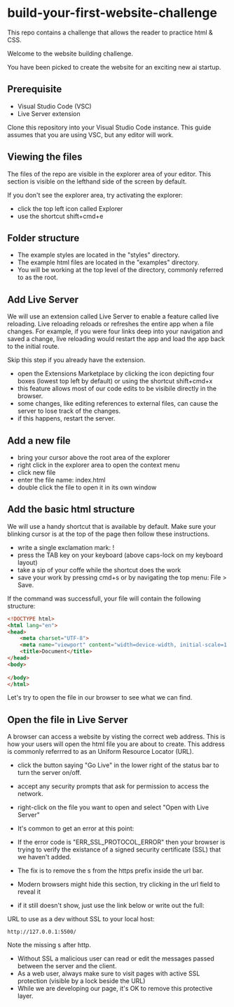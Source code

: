 # build-your-first-website-challenge
This repo contains a challenge that allows the reader to practice html &amp; CSS.

Welcome to the website building challenge.

You have been picked to create the website for an exciting new ai startup.

## Prerequisite

- Visual Studio Code (VSC)
- Live Server extension

Clone this repository into your Visual Studio Code instance.
This guide assumes that you are using VSC, but any editor will work.

## Viewing the files

The files of the repo are visible in the explorer area of your editor.
This section is visible on the lefthand side of the screen by default.

If you don't see the explorer area, try activating the explorer:
- click the top left icon called Explorer 
- use the shortcut shift+cmd+e

## Folder structure

- The example styles are located in the "styles" directory.
- The example html files are located in the "examples" directory.
- You will be working at the top level of the directory, commonly referred to as the root.

## Add Live Server

We will use an extension called Live Server to enable a feature called live reloading.
Live reloading reloads or refreshes the entire app when a file changes. 
For example, if you were four links deep into your navigation and saved a change, live reloading would restart the app and load the app back to the initial route.

Skip this step if you already have the extension.

- open the Extensions Marketplace by clicking the icon depicting four boxes (lowest top left by default) or using the shortcut shift+cmd+x
- this feature allows most of our code edits to be visibile directly in the browser.
- some changes, like editing references to external files, can cause the server to lose track of the changes.
- if this happens, restart the server.

## Add a new file
- bring your cursor above the root area of the explorer
- right click in the explorer area to open the context menu
- click new file
- enter the file name: index.html
- double click the file to open it in its own window

## Add the basic html structure
We will use a handy shortcut that is available by default. Make sure your blinking cursor is at the top of the page then follow these instructions.

- write a single exclamation mark: !
- press the TAB key on your keyboard (above caps-lock on my keyboard layout)
- take a sip of your coffe while the shortcut does the work
- save your work by pressing cmd+s or by navigating the top menu: File > Save.

If the command was successfull, your file will contain the following structure:

```html
<!DOCTYPE html>
<html lang="en">
<head>
    <meta charset="UTF-8">
    <meta name="viewport" content="width=device-width, initial-scale=1.0">
    <title>Document</title>
</head>
<body>
    
</body>
</html>
```

Let's try to open the file in our browser to see what we can find.


## Open the file in Live Server
A browser can access a website by visting the correct web address. This is how your users will open the html file you are about to create.
This address is commonly referrred to as an Uniform Resource Locator (URL).

- click the button saying "Go Live" in the lower right of the status bar to turn the server on/off.
- accept any security prompts that ask for permission to access the network.
- right-click on the file you want to open and select "Open with Live Server"

- It's common to get an error at this point: 
- If the error code is "ERR_SSL_PROTOCOL_ERROR" then your browser is trying to verify the existance of a signed security certificate (SSL) that we haven't added.
- The fix is to remove the s from the https prefix inside the url bar.
- Modern browsers might hide this section, try clicking in the url field to reveal it
- if it still doesn't show, just use the link below or write out the full:

URL to use as a dev without SSL to your local host:
```
http://127.0.0.1:5500/
```
Note the missing s after http.

- Without SSL a malicious user can read or edit the messages passed between the server and the client.
- As a web user, always make sure to visit pages with active SSL protection (visible by a lock beside the URL)
- While we are developing our page, it's OK to remove this protective layer.

